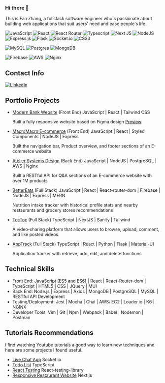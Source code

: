 ### Hi there 👋

This is Fan Zhang, a fullstack software engineer who's passionate about building web applications that suit users' need and ease people's life. 

![JavaScript](https://img.shields.io/badge/javascript-%23323330.svg?style=for-the-badge&logo=javascript&logoColor=%23F7DF1E) ![React](https://img.shields.io/badge/react-%2320232a.svg?style=for-the-badge&logo=react&logoColor=%2361DAFB) 	![React Router](https://img.shields.io/badge/React_Router-CA4245?style=for-the-badge&logo=react-router&logoColor=white) ![Typescript](https://img.shields.io/badge/TypeScript-007ACC?style=for-the-badge&logo=typescript&logoColor=white) ![Next JS](https://img.shields.io/badge/Next-black?style=for-the-badge&logo=next.js&logoColor=white) ![NodeJS](https://img.shields.io/badge/node.js-6DA55F?style=for-the-badge&logo=node.js&logoColor=white)  ![Express.js](https://img.shields.io/badge/express.js-%23404d59.svg?style=for-the-badge&logo=express&logoColor=%2361DAFB) ![Flask](https://img.shields.io/badge/flask-%23000.svg?style=for-the-badge&logo=flask&logoColor=white) ![Socket.io](https://img.shields.io/badge/Socket.io-black?style=for-the-badge&logo=socket.io&badgeColor=010101)  ![CSS3](https://img.shields.io/badge/css3-%231572B6.svg?style=for-the-badge&logo=css3&logoColor=white) 

![MySQL](https://img.shields.io/badge/mysql-%2300f.svg?style=for-the-badge&logo=mysql&logoColor=white) ![Postgres](https://img.shields.io/badge/postgres-%23316192.svg?style=for-the-badge&logo=postgresql&logoColor=white) ![MongoDB](https://img.shields.io/badge/MongoDB-%234ea94b.svg?style=for-the-badge&logo=mongodb&logoColor=white) 

![Firebase](https://img.shields.io/badge/Firebase-039BE5?style=for-the-badge&logo=Firebase&logoColor=white)	 ![AWS](https://img.shields.io/badge/AWS-%23FF9900.svg?style=for-the-badge&logo=amazon-aws&logoColor=white) ![Nginx](https://img.shields.io/badge/nginx-%23009639.svg?style=for-the-badge&logo=nginx&logoColor=white)


## Contact Info
[![LinkedIn](https://img.shields.io/badge/linkedin-%230077B5.svg?style=for-the-badge&logo=linkedin&logoColor=white)](https://www.linkedin.com/in/aliciafanzhang/) 

## Portfolio Projects
- [Modern Bank Website](https://github.com/AliciaFZhang/bank_modern_app) (Front End) JavaScript | React | Tailwind CSS
  
  Built a fully responsive website based on Figma design [Preview](https://modernbankweb.fanseelife.in/)
- [MacroMacro E-commerce](https://github.com/MacroMacro/frontend-capstone-wolverines) (Front End) JavaScript | React | Styled Components | NodeJS | Express
  
  Built the navigation bar, Product overview, and footer sections of an E-commerce website 
- [Atelier Systems Design](https://github.com/AliciaFZhang/SDC-QA) (Back End) JavaScript | NodeJS | PostgreSQL | AWS | Nginx 
  
  Built a RESTful API for Q&A sections of an E-commerce website with over 1M products
- [BetterEats](https://github.com/Better-Eats/Better-Eats) (Full Stack) JavaScript | React | React-router-dom | Firebase | NodeJS | Express | MERN
  
  Nutrition intake tracker with historical profile stats and nearby restaurants and grocery stores recommendations
- [TocToc](https://github.com/Awesone2/toctoc) (Full Stack) TypeScript | NextJS | Sanity | Tailwind
  
  A video-sharing platform that allows users to browse, upload, comment, and like posted videos.
- [AppTrack](https://github.com/AliciaFZhang/ApplicationTracker) (Full Stack) TypeScript | React | Python | Flask | Material-UI

  Application tracker with retrieve, add, edit, and delete functions

## Technical Skills
- Front End: JavaScript (ES5 and ES6) | React | React-Router-dom | TypeScript | HTML5 | CSS | JQuery | MUI 
- Back End: Node.js | Express | Axios | MongoDB | PostgreSQL | MySQL | RESTful API Development
- Testing/Deployment: Jest | Mocha | Chai | AWS: EC2 | Loader.io | K6 | NGINX
- Developer Tools: Vim | Git | Npm | Webpack | Babel | Nodemon | Postman

## Tutorials Recommendations
I find watching Youtube tutorials a good way to learn new techniques and here are some projects I found useful.

- [Live Chat App](https://github.com/AliciaFZhang/Learn-Chatapp) Socket.io
- [Todo List](https://github.com/AliciaFZhang/Learn-TypeScript) TypeScript 
- [React Testing](https://github.com/AliciaFZhang/react-testing-starter) React-testing-library
- [Responsive Restaurant Website](https://github.com/AliciaFZhang/Learn-NextJS/tree/main) Next.js

